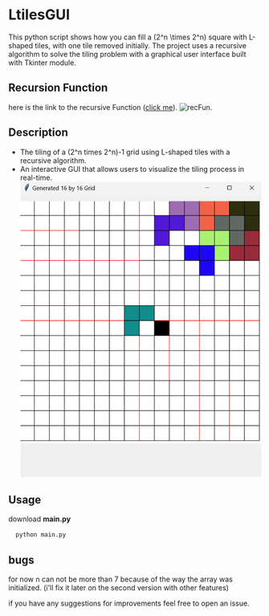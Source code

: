 # LtilesGUI

This python script shows how you can fill a \(2^n \times 2^n\) square with L-shaped tiles, with one tile removed initially. The project uses a recursive algorithm to solve the tiling problem with a graphical user interface built with Tkinter module.

## Recursion Function

here is the link to the recursive Function ([click me](https://www.geeksforgeeks.org/tiling-problem-using-divide-and-conquer-algorithm/)).
![recFun](https://media.geeksforgeeks.org/wp-content/cdn-uploads/tiles2.png).

## Description

- The tiling of a \(2^n times 2^n\)-1 grid using L-shaped tiles with a recursive algorithm.
- An interactive GUI that allows users to visualize the tiling process in real-time.
  ![test](https://raw.githubusercontent.com/parsa222/LtilesGUI/main/show.png)


## Usage
download **main.py**
```bash
  python main.py
```




## bugs
for now n can not be more than 7 because of the way the array was initialized. (i'll fix it later on the second version with other features)

if you have any suggestions for improvements feel free to open an issue.





